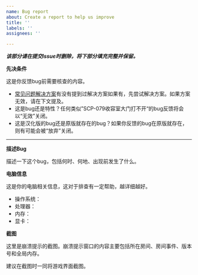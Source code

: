 ```yaml
---
name: Bug report
about: Create a report to help us improve
title: ''
labels: ''
assignees: ''

---
```


***该部分请在提交Issue时删除，将下部分填充完整并保留。***

**先决条件**

这是你反馈bug前需要核查的内容。

- [常见问题解决方案](https://scpcbgame.cn/help.html)有没有提到过解决方案如果有，先尝试解决方案。如果方案无效，请在下文提及。
- 这是bug还是特性？任何类似”SCP-079收容室大门打不开“的bug反馈将会以“无效”关闭。
- 这是汉化版的bug还是原版就存在的bug？如果你反馈的bug在原版就存在，则有可能会被“放弃”关闭。

****

**描述Bug**

描述一下这个bug，包括何时、何地、出现前发生了什么。

**电脑信息**

这是你的电脑相关信息，这对于排查有一定帮助，越详细越好。

- 操作系统：
- 处理器：
- 内存：
- 显卡：

**截图**

这里是崩溃提示的截图。崩溃提示窗口的内容主要包括所在房间、房间事件、版本号和全局内存。

建议在截图时一同将游戏界面截图。
